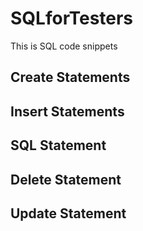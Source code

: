 # SQLforTesters
This is SQL code snippets


## Create Statements


## Insert Statements

## SQL Statement

## Delete Statement

## Update Statement
